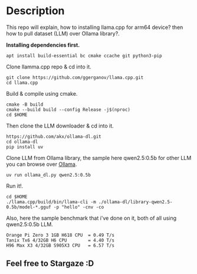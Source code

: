# Description
This repo will explain, how to installing llama.cpp for arm64 device? then how to pull dataset (LLM) over Ollama library?.


**Installing dependencies first.**
```
apt install build-essential bc cmake ccache git python3-pip
```
Clone llamma.cpp repo & cd into it.
```
git clone https://github.com/ggerganov/llama.cpp.git
cd llama.cpp
```
Build & compile using cmake.
```
cmake -B build
cmake --build build --config Release -j$(nproc)
cd $HOME
```
Then clone the LLM downloader & cd into it.
```
https://github.com/akx/ollama-dl.git
cd ollama-dl
pip install uv
```
Clone LLM from Ollama library, the sample here qwen2.5:0.5b for other LLM you can browse over [Ollama](https://ollama.com/library).
```
uv run ollama_dl.py qwen2.5:0.5b
```
Run it!.
```
cd $HOME
./llama.cpp/build/bin/llama-cli -m ./ollama-dl/library-qwen2.5-0.5b/model-*.gguf -p "hello" -cnv -co
```
Also, here the sample benchmark that i've done on it, both of all using qwen2.5:0.5b LLM.
```
Orange Pi Zero 3 1GB H618 CPU  = 0.49 T/s
Tanix Tx6 4/32GB H6 CPU        = 4.40 T/s
H96 Max X3 4/32GB S905X3 CPU   = 6.57 T/s
```
## Feel free to Stargaze :D
